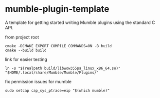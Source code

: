 # mumble-plugin-template
A template for getting started writing Mumble plugins using the standard C API.

from project root
```
cmake -DCMAKE_EXPORT_COMPILE_COMMANDS=ON -B build
cmake --build build
```
link for easier testing
```
ln -s "$(realpath build/libwow355pa_linux_x86_64.so)" "$HOME/.local/share/Mumble/Mumble/Plugins/"
```

fix permission issues for mumble
```
sudo setcap cap_sys_ptrace=eip "$(which mumble)"
```
